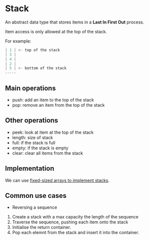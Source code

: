 # Stack

An abstract data type that stores items in a
**Last In First Out** process.

Item access is only allowed at the top of the stack.

For example:

```python
| 1 | <- top of the stack
| 3 |
| 4 |
| 2 |
| 5 | <- bottom of the stack
-----
```

## Main operations

- push: add an item to the top of the stack
- pop: remove an item from the top of the stack

## Other operations

- peek: look at item at the top of the stack
- length: size of stack
- full: if the stack is full
- empty: if the stack is empty
- clear: clear all items from the stack

## Implementation

We can use [fixed-sized arrays to implement stacks](stack.py).

## Common use cases

- Reversing a sequence

1. Create a stack with a max capacity the length of the sequence
2. Traverse the sequence, pushing each item onto the stack
3. Initialise the return container.
4. Pop each elemnt from the stack and insert it into the container.
